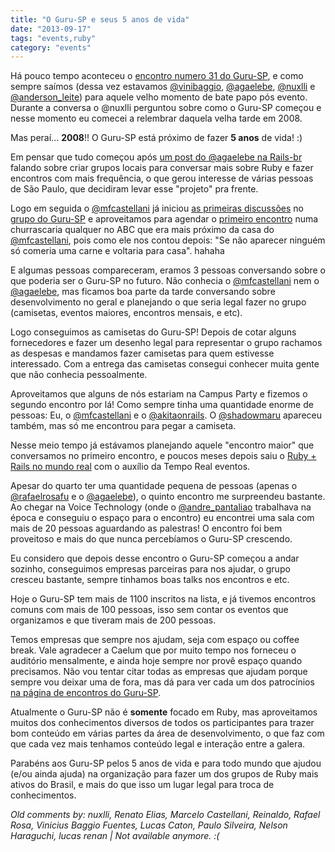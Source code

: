 ```yaml
---
title: "O Guru-SP e seus 5 anos de vida"
date: "2013-09-17"
tags: "events,ruby"
category: "events"
---
```


Há pouco tempo aconteceu o [encontro numero 31 do Guru-SP](http://gurusp.org/encontros/trigesimo-primeiro-encontro-do-guru-sp), e como sempre saímos
(dessa vez estavamos [@vinibaggio](http://twitter.com/vinibaggio), [@agaelebe](http://twitter.com/agaelebe), [@nuxlli](http://twitter.com/nuxlli) e [@anderson_leite](http://twitter.com/anderson_leite)) para
aquele velho momento de bate papo pós evento. Durante a conversa o @nuxlli perguntou sobre como o Guru-SP começou e nesse momento eu comecei a relembrar
daquela velha tarde em 2008.

Mas peraí... **2008**!! O Guru-SP está próximo de fazer **5 anos** de vida! :)

Em pensar que tudo começou após [um post do @agaelebe na
Rails-br](https://groups.google.com/forum/#!topic/rails-br/HUnABlEfR7A) falando
sobre criar grupos locais para conversar mais sobre Ruby e fazer encontros com
mais frequência, o que gerou interesse de várias pessoas de São Paulo, que
decidiram levar esse "projeto" pra frente.

Logo em seguida o [@mfcastellani](http://twitter.com/mfcastellani) já iniciou [as primeiras
discussões](https://groups.google.com/forum/#!topic/ruby-sp/2SEBkbofoFA) no
[grupo do Guru-SP](https://groups.google.com/forum/#!forum/ruby-sp) e
aproveitamos para agendar o [primeiro
encontro](http://gurusp.org/encontros/primeiro-encontro) numa churrascaria
qualquer no ABC que era mais próximo da casa do [@mfcastellani](http://twitter.com/mfcastellani), pois como ele nos
contou depois: "Se não aparecer ninguém só comeria uma carne e voltaria para
casa". hahaha

E algumas pessoas compareceram, eramos 3 pessoas conversando sobre o que poderia
ser o Guru-SP no futuro. Não conhecia o [@mfcastellani](http://twitter.com/mfcastellani) nem o [@agaelebe](http://twitter.com/agaelebe), mas
ficamos boa parte da tarde conversando sobre desenvolvimento no geral e
planejando o que seria legal fazer no grupo (camisetas, eventos maiores,
encontros mensais, e etc).

Logo conseguimos as camisetas do Guru-SP! Depois de cotar alguns fornecedores e
fazer um desenho legal para representar o grupo rachamos as despesas e mandamos
fazer camisetas para quem estivesse interessado. Com a entrega das camisetas
consegui conhecer muita gente que não conhecia pessoalmente.

Aproveitamos que alguns de nós estariam na Campus Party e fizemos o segundo
encontro por lá! Como sempre tinha uma quantidade enorme de pessoas: Eu, o
[@mfcastellani](http://twitter.com/mfcastellani) e o [@akitaonrails](http://twitter.com/akitaonrails). O [@shadowmaru](http://twitter.com/shadowmaru) apareceu também, mas só me
encontrou para pegar a camiseta.

Nesse meio tempo já estávamos planejando aquele "encontro maior" que conversamos
no primeiro encontro, e poucos meses depois saiu o [Ruby + Rails no mundo
real](http://gurusp.org/encontros/ruby-rails-no-mundo-real-primeira-edicao) com
o auxílio da Tempo Real eventos.

Apesar do quarto ter uma quantidade pequena de pessoas (apenas o [@rafaelrosafu](http://twitter.com/rafaelrosafu) e
o [@agaelebe](http://twitter.com/agaelebe)), o quinto encontro me surpreendeu bastante. Ao chegar na Voice
Technology (onde o [@andre_pantaliao](http://twitter.com/andre_pantaliao) trabalhava na época e conseguiu o espaço
para o encontro) eu encontrei uma sala com mais de 20 pessoas aguardando as
palestras! O encontro foi bem proveitoso e mais do que nunca percebíamos o
Guru-SP crescendo.

Eu considero que depois desse encontro o Guru-SP começou a andar sozinho,
conseguimos empresas parceiras para nos ajudar, o grupo cresceu bastante,
sempre tinhamos boas talks nos encontros e etc.

Hoje o Guru-SP tem mais de 1100 inscritos na lista, e já tivemos encontros
comuns com mais de 100 pessoas, isso sem contar os eventos que organizamos e
que tiveram mais de 200 pessoas. 

Temos empresas que sempre nos ajudam, seja com espaço ou coffee break. Vale
agradecer a Caelum que por muito tempo nos forneceu o auditório mensalmente, e
ainda hoje sempre nor provê espaço quando precisamos. Não vou tentar citar
todas as empresas que ajudam porque sempre vou deixar uma de fora, mas dá para
ver cada um dos patrocínios [na página de encontros do Guru-SP](http://gurusp.org/encontros).

Atualmente o Guru-SP não é **somente** focado em Ruby, mas aproveitamos muitos
dos conhecimentos diversos de todos os participantes para trazer bom conteúdo
em várias partes da área de desenvolvimento, o que faz com que cada vez mais
tenhamos conteúdo legal e interação entre a galera.

Parabéns aos Guru-SP pelos 5 anos de vida e para todo mundo que ajudou (e/ou
ainda ajuda) na organização para fazer um dos grupos de Ruby mais ativos do
Brasil, e mais do que isso um lugar legal para troca de conhecimentos.



_Old comments by: nuxlli, Renato Elias, Marcelo Castellani, Reinaldo, Rafael Rosa, Vinicius Baggio Fuentes, Lucas Caton, Paulo Silveira, Nelson Haraguchi, lucas renan | Not available anymore. :(_
